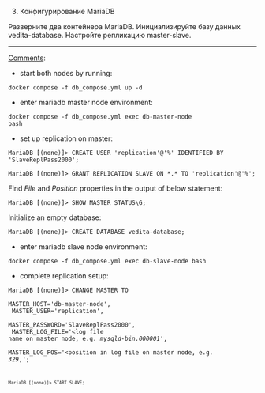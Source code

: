 3. Конфигурирование MariaDB

Разверните два контейнера MariaDB. Инициализируйте базу данных vedita-database. Настройте репликацию master-slave.

<hr>

<ins>Comments</ins>:

- start both nodes by running:

<code>docker compose -f db_compose.yml up -d</code>

- enter mariadb master node environment:

<code>docker compose -f db_compose.yml exec db-master-node bash</code>

- set up replication on master:

`MariaDB [(none)]> CREATE USER 'replication'@'%' IDENTIFIED BY 'SlaveReplPass2000';`

`MariaDB [(none)]> GRANT REPLICATION SLAVE ON *.* TO 'replication'@'%';`

Find *File* and *Position* properties in the output of below statement:

`MariaDB [(none)]> SHOW MASTER STATUS\G;` 

Initialize an empty database: 

`MariaDB [(none)]> CREATE DATABASE vedita-database;` 

- enter mariadb slave node environment:

`docker compose -f db_compose.yml exec db-slave-node bash`

- complete replication setup:

<code>MariaDB [(none)]> CHANGE MASTER TO <br/>
MASTER_HOST='db-master-node',<br/>
MASTER_USER='replication',<br/>
MASTER_PASSWORD='SlaveReplPass2000',<br/>
MASTER_LOG_FILE='<log file name on master node, e.g. <em>mysqld-bin.000001</em>',<br/>
MASTER_LOG_POS='<position in log file on master node, e.g. <em>329</em>,';<code>

`MariaDB [(none)]> START SLAVE;`
